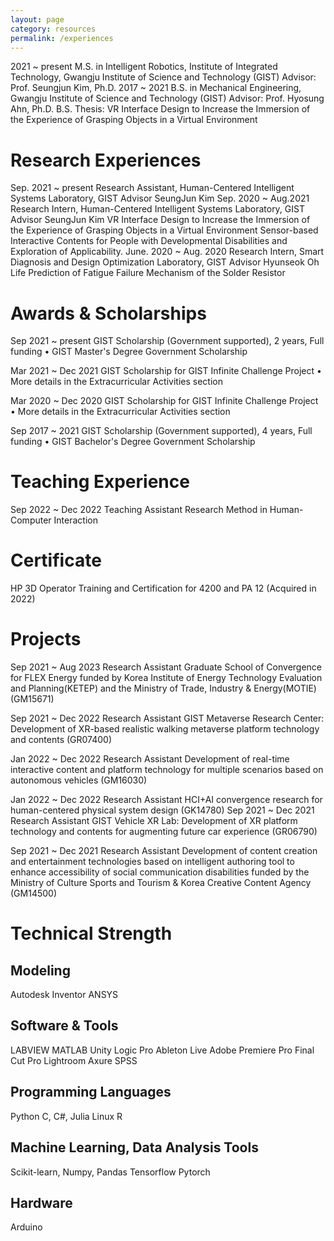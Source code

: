 ```yaml
---
layout: page
category: resources
permalink: /experiences
---
```



2021 ~ present      M.S. in Intelligent Robotics, Institute of Integrated Technology, Gwangju Institute of Science and    	                     Technology (GIST)
		Advisor: Prof. Seungjun Kim, Ph.D.
2017 ~ 2021           B.S. in Mechanical Engineering, Gwangju Institute of Science and Technology (GIST)
		Advisor: Prof. Hyosung Ahn, Ph.D.
B.S. Thesis: VR Interface Design to Increase the Immersion of the Experience of Grasping Objects in a Virtual Environment


# Research Experiences

Sep. 2021 ~ present           Research Assistant, Human-Centered Intelligent Systems Laboratory, GIST
Advisor SeungJun Kim
Sep. 2020 ~ Aug.2021        Research Intern, Human-Centered Intelligent Systems Laboratory, GIST
Advisor SeungJun Kim
VR Interface Design to Increase the Immersion of the Experience of Grasping Objects in a Virtual Environment
Sensor-based Interactive Contents for People with Developmental Disabilities and Exploration of Applicability.
June. 2020 ~ Aug. 2020     Research Intern, Smart Diagnosis and Design Optimization Laboratory, GIST
Advisor Hyunseok Oh
Life Prediction of Fatigue Failure Mechanism of the Solder Resistor 


# Awards & Scholarships

Sep 2021 ~ present          GIST Scholarship (Government supported), 2 years, Full funding
• GIST Master's Degree Government Scholarship

Mar 2021 ~ Dec 2021     GIST Scholarship for GIST Infinite Challenge Project
• More details in the Extracurricular Activities section

Mar 2020 ~ Dec 2020     GIST Scholarship for GIST Infinite Challenge Project
• More details in the Extracurricular Activities section

Sep 2017 ~ 2021              GIST Scholarship (Government supported), 4 years, Full funding
• GIST Bachelor's Degree Government Scholarship

# Teaching Experience

Sep  2022 ~ Dec 2022    Teaching Assistant
Research Method in Human-Computer Interaction

# Certificate

HP 3D Operator Training and Certification for 4200 and PA 12 (Acquired in 2022)

# Projects

Sep  2021 ~ Aug 2023    Research Assistant
Graduate School of Convergence for FLEX Energy funded by Korea Institute
of Energy Technology Evaluation and Planning(KETEP) and the Ministry of
Trade, Industry & Energy(MOTIE) (GM15671)

Sep  2021 ~ Dec 2022    Research Assistant
GIST Metaverse Research Center: Development of XR-based realistic walking metaverse platform technology and contents (GR07400)

Jan  2022 ~ Dec 2022    Research Assistant
Development of real-time interactive content and platform technology for multiple scenarios based on autonomous vehicles (GM16030)

Jan  2022 ~ Dec 2022    Research Assistant
HCI+AI convergence research for human-centered physical system design (GK14780)
Sep  2021 ~ Dec 2021    Research Assistant
GIST Vehicle XR Lab: Development of XR platform technology and contents for augmenting future car experience (GR06790)

Sep  2021 ~ Dec 2021     Research Assistant
Development of content creation and entertainment technologies based on intelligent   authoring tool to enhance accessibility of social communication disabilities funded by the Ministry of Culture Sports and Tourism & Korea Creative Content Agency (GM14500)


# Technical Strength

## Modeling
Autodesk Inventor
ANSYS

## Software & Tools
LABVIEW
MATLAB
Unity
Logic Pro
Ableton Live
Adobe Premiere Pro
Final Cut Pro
Lightroom
Axure
SPSS

## Programming Languages 
Python
C, C#, Julia
Linux
R

## Machine Learning, Data Analysis Tools
Scikit-learn, Numpy, Pandas
Tensorflow
Pytorch

## Hardware
Arduino

